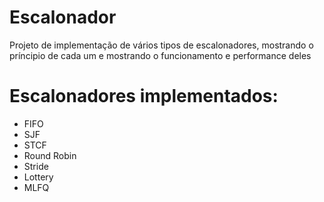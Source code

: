 # Escalonador
Projeto de implementação de vários tipos de escalonadores, mostrando o príncipio de cada um e mostrando o funcionamento e performance deles
# Escalonadores implementados:
- FIFO
- SJF
- STCF
- Round Robin
- Stride
- Lottery
- MLFQ
